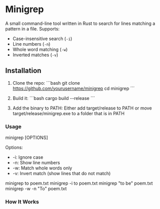 # Minigrep

A small command-line tool written in Rust to search for lines matching a pattern in a file.
Supports:
- Case-insensitive search (`-i`)
- Line numbers (`-n`)
- Whole word matching (`-w`)
- Inverted matches (`-v`)

## Installation

1. Clone the repo:
    ´´´bash
    git clone https://github.com/yourusername/minigrep
    cd minigrep
    ´´´

2. Build it:
    ´´´bash
    cargo build --release
    ´´´
3. Add the binary to PATH:
    Either add target/release to PATH or move target/release/minigrep.exe to a folder that is in PATH

### Usage

minigrep [OPTIONS] <PATTERN> <FILE>

Options:
- -i: Ignore case
- -n: Show line numbers
- -w: Match whole words only
- -v: Invert match (show lines that do not match)

minigrep to poem.txt
minigrep -i to poem.txt
minigrep "to be" poem.txt
minigrep -w -n "To" poem.txt


### How It Works
